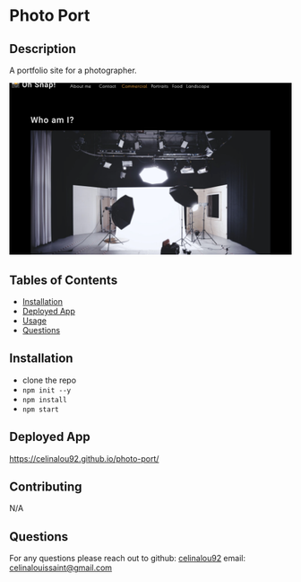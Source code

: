 # Photo Port

## Description 
A portfolio site for a photographer. 

![Photo Port](./src/assets/screengrab_photoPort.png)

## Tables of Contents
* [Installation](#installation)
* [Deployed App](#deployed-app)
* [Usage](#usage)
* [Questions](#questions)

## Installation 
* clone the repo
* `npm init --y`
* `npm install `
* `npm start`



## Deployed App
https://celinalou92.github.io/photo-port/


## Contributing
N/A


## Questions
For any questions please reach out to 
github: [celinalou92](https://github.com/celinalou92)
email: celinalouissaint@gmail.com


